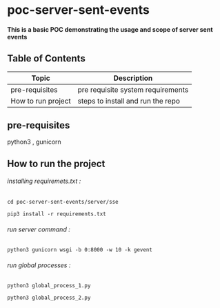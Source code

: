 # poc-server-sent-events
#### This is a basic POC demonstrating the usage and scope of server sent events

## Table of Contents
| Topic | Description |
| ----- | ----------- |
| pre-requisites| pre requisite system requirements |
| How to run project | steps to install and run the repo |

## pre-requisites
python3 ,
gunicorn

## How to run the project
###### installing requiremets.txt : 
`cd poc-server-sent-events/server/sse` 

`pip3 install -r requirements.txt`

###### run server command :
`python3 gunicorn wsgi -b 0:8000 -w 10 -k gevent`

###### run global processes :
`python3 global_process_1.py`

`python3 global_process_2.py`

